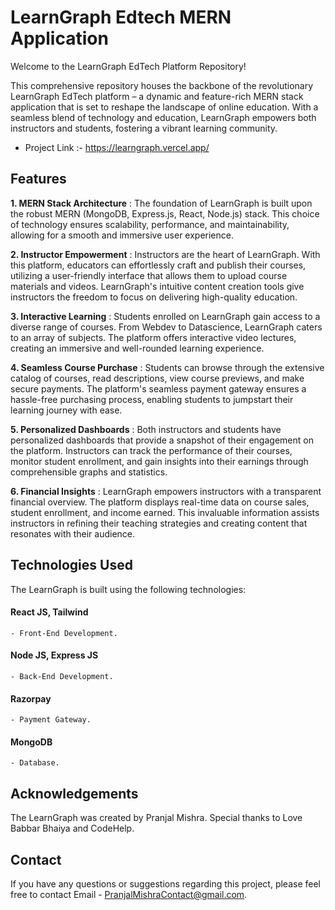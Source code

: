 # LearnGraph Edtech MERN Application

Welcome to the LearnGraph EdTech Platform Repository!

This comprehensive repository houses the backbone of the revolutionary LearnGraph EdTech platform – a dynamic and feature-rich MERN stack application that is set to reshape the landscape of online education. With a seamless blend of technology and education, LearnGraph empowers both instructors and students, fostering a vibrant learning community.

* Project Link :- https://learngraph.vercel.app/

## Features

**1. MERN Stack Architecture** : The foundation of LearnGraph is built upon the robust MERN (MongoDB, Express.js, React, Node.js) stack. This choice of technology ensures scalability, performance, and maintainability, allowing for a smooth and immersive user experience.

**2. Instructor Empowerment** : Instructors are the heart of LearnGraph. With this platform, educators can effortlessly craft and publish their courses, utilizing a user-friendly interface that allows them to upload course materials and videos. LearnGraph's intuitive content creation tools give instructors the freedom to focus on delivering high-quality education.

**3. Interactive Learning** : Students enrolled on LearnGraph gain access to a diverse range of courses. From Webdev to Datascience, LearnGraph caters to an array of subjects. The platform offers interactive video lectures, creating an immersive and well-rounded learning experience.

**4. Seamless Course Purchase** : Students can browse through the extensive catalog of courses, read descriptions, view course previews, and make secure payments. The platform's seamless payment gateway ensures a hassle-free purchasing process, enabling students to jumpstart their learning journey with ease.

**5. Personalized Dashboards** : Both instructors and students have personalized dashboards that provide a snapshot of their engagement on the platform. Instructors can track the performance of their courses, monitor student enrollment, and gain insights into their earnings through comprehensible graphs and statistics.

**6. Financial Insights** : LearnGraph empowers instructors with a transparent financial overview. The platform displays real-time data on course sales, student enrollment, and income earned. This invaluable information assists instructors in refining their teaching strategies and creating content that resonates with their audience.

## Technologies Used

The LearnGraph is built using the following technologies:

#### React JS, Tailwind
    - Front-End Development.
#### Node JS, Express JS 
    - Back-End Development.
#### Razorpay
    - Payment Gateway.
#### MongoDB
    - Database.

## Acknowledgements

The LearnGraph was created by Pranjal Mishra. Special thanks to Love Babbar Bhaiya and CodeHelp.

## Contact

If you have any questions or suggestions regarding this project, please feel free to contact Email - PranjalMishraContact@gmail.com.    
